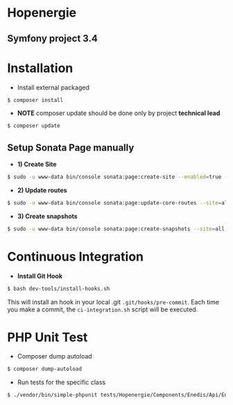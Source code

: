 Hopenergie
==========

Symfony project 3.4
-------------------

# Installation

* Install external packaged
``` bash
$ composer install
```
  * **NOTE**
  composer update should be done only by project **technical lead**
  ``` bash
  $ composer update
  ```

## Setup Sonata Page manually

* **1) Create Site**
``` bash
$ sudo -u www-data bin/console sonata:page:create-site --enabled=true --name=hopenergie --locale=- --host=vagrant.hopenergie.com --relativePath=/ --enabledFrom=now --enabledTo="+10 years" --default=true
```

* **2) Update routes**
``` bash
$ sudo -u www-data bin/console sonata:page:update-core-routes --site=all
```

* **3) Create snapshots**
``` bash
$ sudo -u www-data bin/console sonata:page:create-snapshots --site=all
```

# Continuous Integration

* **Install Git Hook**
``` bash
$ bash dev-tools/install-hooks.sh
```
This will install an hook in your local .git `.git/hooks/pre-commit`. Each time you make a commit, the `ci-integration.sh` script will be executed.

# PHP Unit Test

* Composer dump autoload
``` bash
$ composer dump-autoload
```
* Run tests for the specific class
``` bash
$ ./vendor/bin/simple-phpunit tests/Hopenergie/Components/Enedis/Api/EnedisServicesTest.php
```

